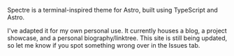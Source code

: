 Spectre is a terminal-inspired theme for Astro, built using TypeScript and
Astro.

I've adapted it for my own personal use. It currently houses a blog, a project
showcase, and a personal biography/linktree. This site is still being updated,
so let me know if you spot something wrong over in the Issues tab.
